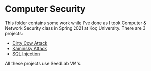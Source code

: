# Computer Security

This folder contains some work while I've done as I took Computer & Network Security class in Spring 2021 at Koç University. There are 3 projects:

- [Dirty Cow Attack](/dirty-cow-attack)
- [Kaminsky Attack](/kaminsky-attack)
- [SQL Injection](/sql-injection)

All these projects use SeedLab VM's.
